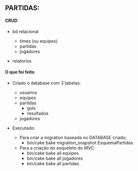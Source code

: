 ## PARTIDAS:

#### CRUD

- bd relacional
    - times (ou equipes)
    - partidas
    - jogadores

- relatorios


#### O que foi feito

- Criado o database com 3 tabelas:
    - usuarios
    - equipes
    - partidas
        - gols 
        - resultados
    - jogadores

- Executado:
    - Para criar a migration baseada no DATABASE criado;
        - bin/cake bake migration_snapshot EsquemaPartidas
    - Para a criação do esqueleto do MVC:
        - bin/cake bake all equipes
        - bin/cake bake all jogadores
        - bin/cake bake all partidas
    

    